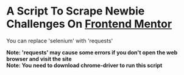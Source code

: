 # A Script To Scrape Newbie Challenges On [Frontend Mentor](https://frontendmentor.io)

You can replace 'selenium' with 'requests'

**Note: 'requests' may cause some errors if you don't open the web browser and visit the site**<br>
**Note: You need to download chrome-driver to run this script**
